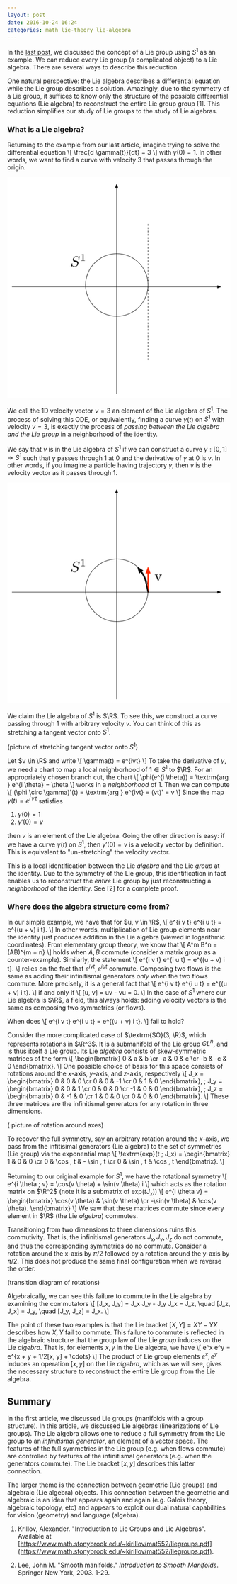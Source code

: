 ```yaml
---
layout: post
date: 2016-10-24 16:24
categories: math lie-theory lie-algebra
---
```


In the [last post](), we discussed the concept of a Lie group using $S^1$ as an example. We can reduce every Lie group (a complicated object) to a Lie algebra. There are several ways to describe this reduction. 

One natural perspective: the Lie algebra describes a differential equation while the Lie group describes a solution. Amazingly, due to the symmetry of a Lie group, it suffices to know only the structure of the possible differential equations (Lie algebra) to reconstruct the entire Lie group group [1]. This reduction simplifies our study of Lie groups to the study of Lie algebras. 

### What is a Lie algebra?
Returning to the example from our last article, imagine trying to solve the differential equation
\\[
	\frac{d \gamma(t)}{dt} = 3
\\]
with $\gamma(0) = 1$. In other words, we want to find a curve with velocity $3$ that passes through the origin.

![Finding curve with velocity](/images/lie_theory_part_2_fig_1.png)

We call the 1D velocity vector $v = 3$ an element of the Lie algebra of $S^1$. The process of solving this ODE, or equivalently, finding a curve $\gamma(t)$ on $S^1$ with velocity $v = 3$, is exactly the process of *passing between the Lie algebra and the Lie group* in a neighborhood of the identity.

We say that $v$ is in the Lie algebra of $S^1$ if we can construct a curve $\gamma : [0, 1] \to S^1$ such that $\gamma$ passes through $1$ at $0$ and the derivative of $\gamma$ at $0$ is $v$. In other words, if you imagine a particle having trajectory $\gamma$, then $v$ is the velocity vector as it passes through $1$.

![Curve with velocity vector v](/images/lie_theory_part_2_fig_2.png)

We claim the Lie algebra of $S^1$ is $\R$. To see this, we construct a curve passing through $1$ with arbitrary velocity $v$. You can think of this as stretching a tangent vector onto $S^1$. 

(picture of stretching tangent vector onto $S^1$)

Let $v \in \R$ and write
\\[
	\gamma(t) = e^{ivt}
\\]
To take the derivative of $\gamma$, we need a chart to map a local neighborhood of $1 \in S^1$ to $\R$. For an appropriately chosen branch cut, the chart
\\[
	\phi(e^{i \theta}) = \textrm{arg } e^{i \theta} = \theta
\\]
works in a *neighborhood* of $1$. Then we can compute
\\[
	(\phi \circ \gamma)'(t) = \textrm{arg } e^{ivt} = (vt)' = v
\\]
Since the map $\gamma(t) = e^{i \, v \, t}$ satisfies 
1. $\gamma(0) = 1$
2. $\gamma'(0) = v$

then $v$ is an element of the Lie algebra. Going the other direction is easy: if we have a curve $\gamma(t)$ on $S^1$, then $\gamma'(0) = v$ is a velocity vector by definition. This is equivalent to "un-stretching" the velocity vector.

This is a local identification between the Lie *algebra* and the Lie *group* at the identity. Due to the symmetry of the Lie group, this identification in fact enables us to reconstruct the *entire* Lie group by just reconstructing a *neighborhood* of the identity. See [2] for a complete proof.


### Where does the algebra structure come from?

In our simple example, we have that for $u, v \in \R$,
\\[
	e^{i v t} e^{i u t} = e^{(u + v) i t}.
\\]
In other words, multiplication of Lie group elements near the identity just produces addition in the Lie algebra (viewed in logarithmic coordinates). From elementary group theory, we know that
\\[
	A^m B^n = (AB)^{m + n}
\\]
holds when $A, B$ commute (consider a matrix group as a counter-example). Similarly, the statement
\\[
	e^{i v t} e^{i u t} = e^{(u + v) i t}.
\\]
relies on the fact that $e^{i v t}, e^{i u t}$ commute. Composing two flows is the same as adding their infinitismal generators *only* when the two flows commute. More precisely, it is a general fact that
\\[
	e^{i v t} e^{i u t} = e^{(u + v) i t}.
\\]
if and only if
\\[
	[u, v] = uv - vu = 0.
\\]
In the case of $S^1$ where our Lie algebra is $\R$, a field, this always holds: adding velocity vectors is the same as composing two symmetries (or flows).

When does 
\\[
	e^{i v t} e^{i u t} = e^{(u + v) i t}.
\\]
fail to hold?

Consider the more complicated case of $\textrm{SO}(3, \R)$, which represents rotations in $\R^3$. It is a submanifold of the Lie group $GL^n$, and is thus itself a Lie group. Its Lie *algebra* consists of skew-symmetric matrices of the form
\\[
	\begin{bmatrix}
		0 & a & b \cr
		-a & 0 & c \cr
		-b & -c & 0
	\end{bmatrix}.
\\]
One possible choice of basis for this space consists of rotations around the $x$-axis, $y$-axis, and $z$-axis, respectively
\\[
	J_x = \begin{bmatrix}
		0 & 0 & 0 \cr
		0 & 0 & -1 \cr
		0 & 1 & 0 
	\end{bmatrix}, \;
	J_y = \begin{bmatrix}
		0 & 0 & 1 \cr
		0 & 0 & 0 \cr
		-1 & 0 & 0 
	\end{bmatrix}, \;
	J_z = \begin{bmatrix}
		0 & -1 & 0 \cr
		1 & 0 & 0 \cr
		0 & 0 & 0 
	\end{bmatrix}.
\\]
These three matrices are the infinitismal generators for any rotation in three dimensions.

( picture of rotation around axes)

To recover the full symmetry, say an arbitrary rotation around the $x$-axis, we pass from the infitisimal generators (Lie algebra) to the set of symmetries (Lie group) via the exponential map
\\[
	\textrm{exp}(t \; J_x) = \begin{bmatrix}
		1 & 0 & 0 \cr
		0 & \cos \, t & - \sin \, t \cr
		0 & \sin \, t & \cos \, t
	\end{bmatrix}.
\\]

Returning to our original example for $S^1$, we have the rotational symmetry
\\[
	e^{i \theta \; v} = \cos(v \theta) + \sin(v \theta) i
\\]
which acts as the rotation matrix on $\R^2$ (note it is a submatrix of $\textrm{exp}(t J_x)$)
\\[
	e^{i \theta v} = \begin{bmatrix}
		\cos(v \theta) & \sin(v \theta) \cr
		-\sin(v \theta) &  \cos(v \theta).
	\end{bmatrix}
\\]
We saw that these matrices commute since every element in $\R$ (the Lie *algebra*) commutes. 

Transitioning from two dimensions to three dimensions ruins this commutivity. That is, the infinitismal generators $J_x, J_y, J_z$ do not commute, and thus the corresponding symmetries do no commute. Consider a rotation around the x-axis by $\pi/2$ followed by a rotation around the y-axis by $\pi/2$. This does not produce the same final configuration when we reverse the order.

(transition diagram of rotations)

Algebraically, we can see this failure to commute in the Lie algebra by examining the commutators
\\[
	[J_x, J_y] = J_x J_y - J_y J_x = J_z, \quad [J_z, J_x] = J_y, \quad [J_y, J_z] = J_x.
\\]

The point of these two examples is that the Lie bracket $[X,Y] = XY - YX$ describes how $X,Y$ fail to commute. This failure to commute is reflected in the algebraic structure that the group law of the Lie *group* induces on the Lie *algebra*. That is, for elements $x,y$ in the Lie algebra, we have
\\[
	e^x e^y = e^{x + y + 1/2[x, y] + \cdots}
\\]
The product of Lie group elements $e^x, e^y$ induces an operation $[x, y]$ on the Lie *algebra*, which as we will see, gives the necessary structure to reconstruct the entire Lie group from the Lie algebra.

## Summary
In the first article, we discussed Lie groups (manifolds with a group structure). In this article, we discussed Lie algebras (linearizations of Lie groups). The Lie algebra allows one to reduce a full symmetry from the Lie group to an _infinitismal generator_, an element of a vector space. The features of the full symmetries in the Lie group (e.g. when flows commute) are controlled by features of the infinitismal generators (e.g. when the generators commute). The Lie bracket $[x,y]$ describes this latter connection.

The larger theme is the connection between geometric (Lie groups)  and algebraic (Lie algebra) objects. This connection between the geometric and algebraic is an idea that appears again and again (e.g. Galois theory, algebraic topology, etc) and appears to exploit our dual natural capabilities for vision (geometry) and language (algebra).

1. Krillov, Alexander. "Introduction to Lie Groups and Lie Algebras". Available at [https://www.math.stonybrook.edu/~kirillov/mat552/liegroups.pdf](https://www.math.stonybrook.edu/~kirillov/mat552/liegroups.pdf).

2. Lee, John M. "Smooth manifolds." _Introduction to Smooth Manifolds_. Springer New York, 2003. 1-29.
